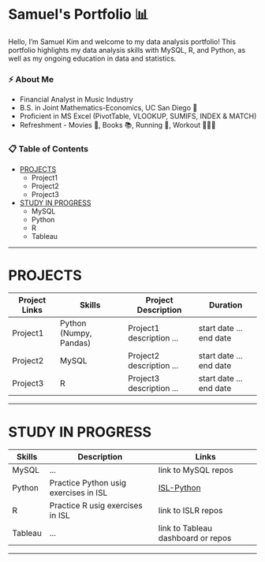# Samuel's Portfolio 📊

<!--
**samuelyk/samuelyk** is a ✨ _special_ ✨ repository because its `README.md` (this file) appears on your GitHub profile.

Here are some ideas to get you started:

- 🔭 I’m currently working on ...
- 🌱 I’m currently learning ...
- 👯 I’m looking to collaborate on ...
- 🤔 I’m looking for help with ...
- 💬 Ask me about ...
- 📫 How to reach me: ...
- 😄 Pronouns: ...
- ⚡ Fun fact: ...
-->

Hello, I’m Samuel Kim and welcome to my data analysis portfolio! This portfolio highlights my data analysis skills with MySQL, R, and Python, as well as my ongoing education in data and statistics.

### ⚡ About Me
- Financial Analyst in Music Industry
- B.S. in Joint Mathematics-Economics, UC San Diego 🔱
- Proficient in MS Excel (PivotTable, VLOOKUP, SUMIFS, INDEX & MATCH)
- Refreshment - Movies 🍿, Books 📚, Running 👟, Workout 🏋🏻‍♂️

### 📋 Table of Contents
- [PROJECTS](#projects)
  - Project1
  - Project2
  - Project3
- [STUDY IN PROGRESS](#study-in-progress)
  - MySQL
  - Python
  - R
  - Tableau

***

# PROJECTS
| Project Links | Skills | Project Description | Duration |
|---|---|---|---|
| Project1 | Python (Numpy, Pandas) | Project1 description ... | start date ... end date|
| Project2 | MySQL | Project2 description ... | start date ... end date|
| Project3 | R | Project3 description ... | start date ... end date|

***

# STUDY IN PROGRESS
| Skills | Description | Links |
|---|---|---|
| MySQL | ... | link to MySQL repos |
| Python | Practice Python usig exercises in ISL | [ISL-Python](#isl-python) |
| R | Practice R usig exercises in ISL | link to ISLR repos |
| Tableau | ... | link to Tableau dashboard or repos |
***
